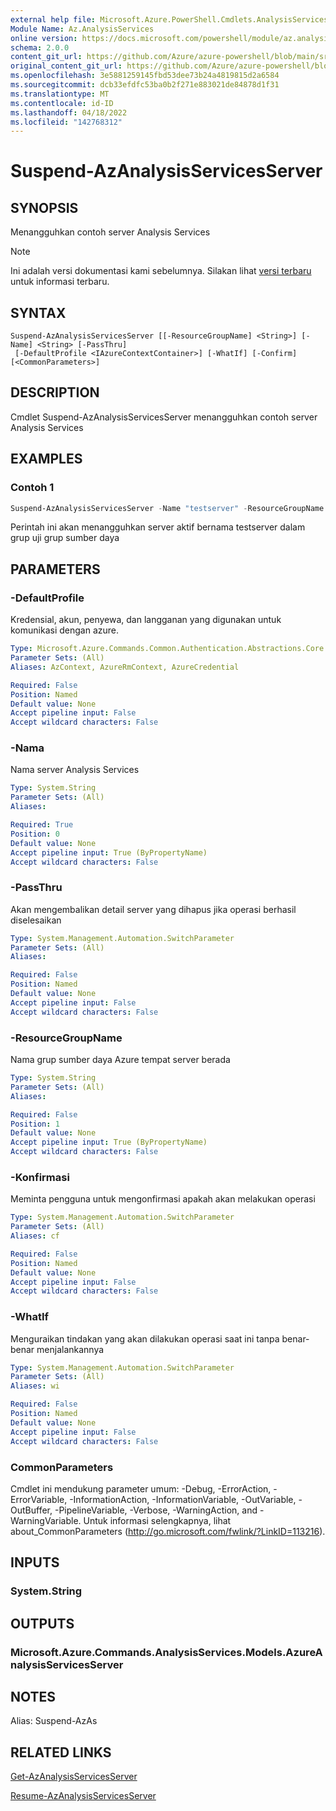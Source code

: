 ```yaml
---
external help file: Microsoft.Azure.PowerShell.Cmdlets.AnalysisServices.dll-Help.xml
Module Name: Az.AnalysisServices
online version: https://docs.microsoft.com/powershell/module/az.analysisservices/suspend-azanalysisservicesserver
schema: 2.0.0
content_git_url: https://github.com/Azure/azure-powershell/blob/main/src/AnalysisServices/AnalysisServices/help/Suspend-AzAnalysisServicesServer.md
original_content_git_url: https://github.com/Azure/azure-powershell/blob/main/src/AnalysisServices/AnalysisServices/help/Suspend-AzAnalysisServicesServer.md
ms.openlocfilehash: 3e5881259145fbd53dee73b24a4819815d2a6584
ms.sourcegitcommit: dcb33efdfc53ba0b2f271e883021de84878d1f31
ms.translationtype: MT
ms.contentlocale: id-ID
ms.lasthandoff: 04/18/2022
ms.locfileid: "142768312"
---
```

# Suspend-AzAnalysisServicesServer

## SYNOPSIS
Menangguhkan contoh server Analysis Services

> [!NOTE]
>Ini adalah versi dokumentasi kami sebelumnya. Silakan lihat [versi terbaru](/powershell/module/az.analysisservices/suspend-azanalysisservicesserver) untuk informasi terbaru.

## SYNTAX

```
Suspend-AzAnalysisServicesServer [[-ResourceGroupName] <String>] [-Name] <String> [-PassThru]
 [-DefaultProfile <IAzureContextContainer>] [-WhatIf] [-Confirm] [<CommonParameters>]
```

## DESCRIPTION
Cmdlet Suspend-AzAnalysisServicesServer menangguhkan contoh server Analysis Services

## EXAMPLES

### Contoh 1
```powershell
Suspend-AzAnalysisServicesServer -Name "testserver" -ResourceGroupName "testgroup"
```

Perintah ini akan menangguhkan server aktif bernama testserver dalam grup uji grup sumber daya

## PARAMETERS

### -DefaultProfile
Kredensial, akun, penyewa, dan langganan yang digunakan untuk komunikasi dengan azure.

```yaml
Type: Microsoft.Azure.Commands.Common.Authentication.Abstractions.Core.IAzureContextContainer
Parameter Sets: (All)
Aliases: AzContext, AzureRmContext, AzureCredential

Required: False
Position: Named
Default value: None
Accept pipeline input: False
Accept wildcard characters: False
```

### -Nama
Nama server Analysis Services

```yaml
Type: System.String
Parameter Sets: (All)
Aliases:

Required: True
Position: 0
Default value: None
Accept pipeline input: True (ByPropertyName)
Accept wildcard characters: False
```

### -PassThru
Akan mengembalikan detail server yang dihapus jika operasi berhasil diselesaikan

```yaml
Type: System.Management.Automation.SwitchParameter
Parameter Sets: (All)
Aliases:

Required: False
Position: Named
Default value: None
Accept pipeline input: False
Accept wildcard characters: False
```

### -ResourceGroupName
Nama grup sumber daya Azure tempat server berada

```yaml
Type: System.String
Parameter Sets: (All)
Aliases:

Required: False
Position: 1
Default value: None
Accept pipeline input: True (ByPropertyName)
Accept wildcard characters: False
```

### -Konfirmasi
Meminta pengguna untuk mengonfirmasi apakah akan melakukan operasi

```yaml
Type: System.Management.Automation.SwitchParameter
Parameter Sets: (All)
Aliases: cf

Required: False
Position: Named
Default value: None
Accept pipeline input: False
Accept wildcard characters: False
```

### -WhatIf
Menguraikan tindakan yang akan dilakukan operasi saat ini tanpa benar-benar menjalankannya

```yaml
Type: System.Management.Automation.SwitchParameter
Parameter Sets: (All)
Aliases: wi

Required: False
Position: Named
Default value: None
Accept pipeline input: False
Accept wildcard characters: False
```

### CommonParameters
Cmdlet ini mendukung parameter umum: -Debug, -ErrorAction, -ErrorVariable, -InformationAction, -InformationVariable, -OutVariable, -OutBuffer, -PipelineVariable, -Verbose, -WarningAction, and -WarningVariable. Untuk informasi selengkapnya, lihat about_CommonParameters (http://go.microsoft.com/fwlink/?LinkID=113216).

## INPUTS

### System.String

## OUTPUTS

### Microsoft.Azure.Commands.AnalysisServices.Models.AzureAnalysisServicesServer

## NOTES
Alias: Suspend-AzAs

## RELATED LINKS

[Get-AzAnalysisServicesServer](./Get-AzAnalysisServicesServer.md)

[Resume-AzAnalysisServicesServer](./Resume-AzAnalysisServicesServer.md)

